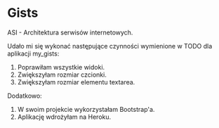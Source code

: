 Gists
=====

ASI - Architektura serwisów internetowych.

Udało mi się wykonać następujące czynności wymienione w TODO dla aplikacji my_gists:
1. Poprawiłam wszystkie widoki.
2. Zwiększyłam rozmiar czcionki.
3. Zwiększyłam rozmiar elementu textarea.

Dodatkowo:
1. W swoim projekcie wykorzystałam Bootstrap'a.
2. Aplikację wdrożyłam na Heroku.
